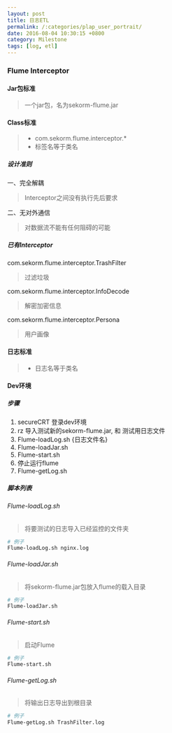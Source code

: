 ```yaml
---
layout: post
title: 日志ETL
permalink: /:categories/plap_user_portrait/
date: 2016-08-04 10:30:15 +0800
category: Milestone
tags: [log, etl]
---
```


### Flume Interceptor

#### Jar包标准

> 一个jar包，名为sekorm-flume.jar

#### Class标准

> * com.sekorm.flume.interceptor.*
> * 标签名等于类名

##### 设计准则

一、完全解耦

> Interceptor之间没有执行先后要求

二、无对外通信

> 对数据流不能有任何阻碍的可能

##### 已有Interceptor

com.sekorm.flume.interceptor.TrashFilter

> 过滤垃圾

com.sekorm.flume.interceptor.InfoDecode

> 解密加密信息

com.sekorm.flume.interceptor.Persona

> 用户画像

#### 日志标准

> * 日志名等于类名

#### Dev环境

##### 步骤

1. secureCRT 登录dev环境
2. rz 导入测试新的sekorm-flume.jar, 和 测试用日志文件
3. Flume-loadLog.sh {日志文件名}
4. Flume-loadJar.sh
5. Flume-start.sh
6. 停止运行flume
7. Flume-getLog.sh

##### 脚本列表

###### Flume-loadLog.sh

> 将要测试的日志导入已经监控的文件夹

```bash
# 例子
Flume-loadLog.sh nginx.log
```

###### Flume-loadJar.sh

> 将sekorm-flume.jar包放入flume的载入目录

```bash
# 例子
Flume-loadJar.sh
```

###### Flume-start.sh

> 启动Flume

```bash
# 例子
Flume-start.sh
```

###### Flume-getLog.sh

> 将输出日志导出到根目录

```bash
# 例子
Flume-getLog.sh TrashFilter.log
```
